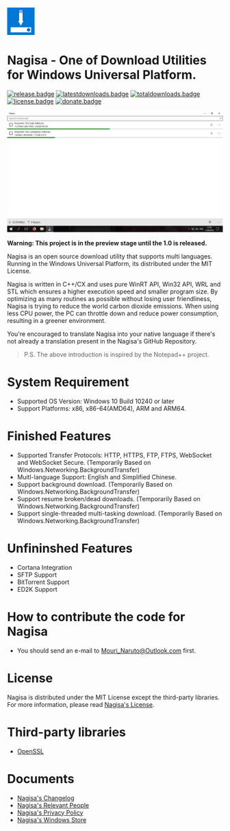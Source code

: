 ﻿![Logo](Logo.png)
# Nagisa - One of Download Utilities for Windows Universal Platform.
 
[![release.badge]][release.link]
[![latestdownloads.badge]][latestdownloads.link]
[![totaldownloads.badge]][totaldownloads.link]
[![license.badge]][license.link]
[![donate.badge]][donate.link]

![Screenshot](Screenshot.png)

**Warning: This project is in the preview stage until the 1.0 is released.**

Nagisa is an open source download utility that supports multi languages. 
Running in the Windows Universal Platform, its distributed under the MIT 
License.

Nagisa is written in C++/CX and uses pure WinRT API, Win32 API, WRL and STL 
which ensures a higher execution speed and smaller program size. By optimizing
as many routines as possible without losing user friendliness, Nagisa is trying
to reduce the world carbon dioxide emissions. When using less CPU power, the PC
can throttle down and reduce power consumption, resulting in a greener 
environment.

You're encouraged to translate Nagisa into your native language if there's not 
already a translation present in the Nagisa's GitHub Repository.

> P.S. The above introduction is inspired by the Notepad++ project.

# System Requirement
- Supported OS Version: Windows 10 Build 10240 or later
- Support Platforms: x86, x86-64(AMD64), ARM and ARM64.

# Finished Features
- Supported Transfer Protocols: HTTP, HTTPS, FTP, FTPS, WebSocket and WebSocket
  Secure. (Temporarily Based on Windows.Networking.BackgroundTransfer)
- Muitl-language Support: English and Simplified Chinese.
- Support background download. 
  (Temporarily Based on Windows.Networking.BackgroundTransfer)
- Support resume broken/dead downloads.
  (Temporarily Based on Windows.Networking.BackgroundTransfer)
- Support single-threaded multi-tasking download.
  (Temporarily Based on Windows.Networking.BackgroundTransfer)

# Unfininshed Features
- Cortana Integration
- SFTP Support
- BitTorrent Support
- ED2K Support

# How to contribute the code for Nagisa
- You should send an e-mail to Mouri_Naruto@Outlook.com first.

# License
Nagisa is distributed under the MIT License except the third-party libraries. 
For more information, please read [Nagisa's License](LICENSE).

# Third-party libraries
- [OpenSSL](ThirdParty/OpenSSL/README.md)

# Documents
- [Nagisa's Changelog](Changelog.md)
- [Nagisa's Relevant People](People.md)
- [Nagisa's Privacy Policy](Privacy.md)
- [Nagisa's Windows Store](https://www.microsoft.com/store/apps/9NFW53N9MFJR)

[release.badge]: https://img.shields.io/github/release/Project-Nagisa/Nagisa.svg
[release.link]: https://github.com/Project-Nagisa/Nagisa/releases/latest
[latestdownloads.badge]: https://img.shields.io/github/downloads/Project-Nagisa/Nagisa/latest/total.svg
[latestdownloads.link]: https://github.com/Project-Nagisa/Nagisa/releases/latest
[totaldownloads.badge]: https://img.shields.io/github/downloads/Project-Nagisa/Nagisa/total.svg
[totaldownloads.link]: https://github.com/Project-Nagisa/Nagisa/releases
[license.badge]: https://img.shields.io/github/license/Project-Nagisa/Nagisa.svg
[license.link]: LICENSE
[donate.badge]: https://img.shields.io/badge/PayPal-Donate-blue.svg
[donate.link]: https://www.paypal.me/MouriNaruto
